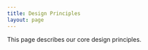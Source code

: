 ```yaml
---
title: Design Principles
layout: page
---
```


<p class="t-5">This page describes our core design principles.</p>
